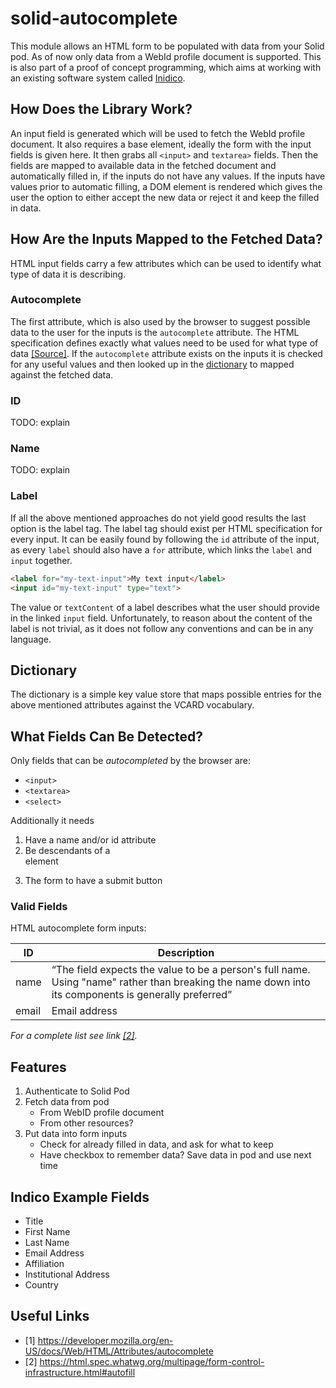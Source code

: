 # solid-autocomplete

This module allows an HTML form to be populated with data from your Solid pod. As of now only data from a WebId profile document is supported. This is also part of a proof of concept programming, which aims at working with an existing software system called [Inidico](https://github.com/indico/indico).

## How Does the Library Work?

An input field is generated which will be used to fetch the WebId profile document. It also requires a base element, ideally the form with the input fields is given here. It then grabs all `<input>` and `textarea>` fields.
Then the fields are mapped to available data in the fetched document and automatically filled in, if the inputs do not have any values. If the inputs have values prior to automatic filling, a DOM element is rendered which gives the user the option to either accept the new data or reject it and keep the filled in data.

## How Are the Inputs Mapped to the Fetched Data?

HTML input fields carry a few attributes which can be used to identify what type of data it is describing.

### Autocomplete

The first attribute, which is also used by the browser to suggest possible data to the user for the inputs is the `autocomplete` attribute. The HTML specification defines exactly what values need to be used for what type of data [[Source]](https://html.spec.whatwg.org/multipage/form-control-infrastructure.html#autofill).
If the `autocomplete` attribute exists on the inputs it is checked for any useful values and then looked up in the [dictionary](#dictionary) to mapped against the fetched data.

### ID

TODO: explain

### Name

TODO: explain

### Label

If all the above mentioned approaches do not yield good results the last option is the label tag. The label tag should exist per HTML specification for every input. It can be easily found by following the `id` attribute of the input, as every `label` should also have a `for` attribute, which links the `label` and `input` together.

```html
<label for="my-text-input">My text input</label>
<input id="my-text-input" type="text">
```

The value or `textContent` of a label describes what the user should provide in the linked `input` field. Unfortunately, to reason about the content of the label is not trivial, as it does not follow any conventions and can be in any language.

## Dictionary

The dictionary is a simple key value store that maps possible entries for the above mentioned attributes against the VCARD vocabulary.

## What Fields Can Be Detected?

Only fields that can be *autocompleted* by the browser are:

- `<input>`
- `<textarea>`
- `<select>`

Additionally it needs

1. Have a name and/or id attribute
2. Be descendants of a <form> element
3. The form to have a submit button

### Valid Fields

HTML autocomplete form inputs:

| ID | Description |
| -  | -           |
| name | “The field expects the value to be a person's full name. Using "name" rather than breaking the name down into its components is generally preferred” |
| email | Email address |

*For a complete list see link [[2]](https://html.spec.whatwg.org/multipage/form-control-infrastructure.html#autofill).*

## Features

1. Authenticate to Solid Pod
2. Fetch data from pod
    - From WebID profile document
    - From other resources?
3. Put data into form inputs
    - Check for already filled in data, and ask for what to keep
    - Have checkbox to remember data? Save data in pod and use next time

## Indico Example Fields

- Title
- First Name
- Last Name
- Email Address
- Affiliation
- Institutional Address
- Country

## Useful Links

- [1] https://developer.mozilla.org/en-US/docs/Web/HTML/Attributes/autocomplete
- [2] https://html.spec.whatwg.org/multipage/form-control-infrastructure.html#autofill
